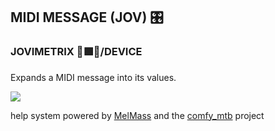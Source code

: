 
<h2>MIDI MESSAGE (JOV) 🎛️</h2>
<h3>JOVIMETRIX 🔺🟩🔵/DEVICE</h3>
<p>Expands a MIDI message into its values.</p>

![](https://raw.githubusercontent.com/Amorano/Jovimetrix-examples/master/node/MIDI%20MESSAGE/MIDI%20MESSAGE.gif)

help system powered by [MelMass](https://github.com/melMass) and the [comfy_mtb](https://github.com/melMass/comfy_mtb) project
